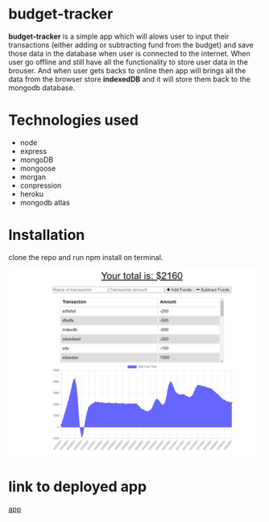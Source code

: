# budget-tracker
**budget-tracker** is a simple app which will alows user to input their transactions (either adding or subtracting fund from the budget)
and save those data in the database when user is connected to the internet. When user go offline and still have all the functionality to 
store user data in the brouser. 
And when user gets backs to online then app will brings all the data from the browser store **indexedDB** and it will store them back to the mongodb 
database.
# Technologies used
- node
- express 
- mongoDB
- mongoose
- morgan
- conpression
- heroku 
- mongodb atlas
# Installation 
clone the repo and run npm install on terminal.

![demo](./public/images/budget.PNG)

# link to deployed app
[app]()
